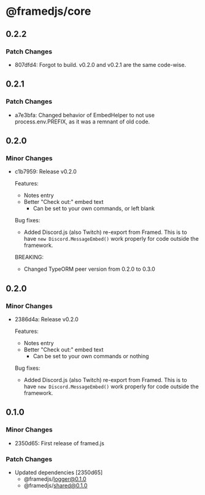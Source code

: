 # @framedjs/core

## 0.2.2

### Patch Changes

-   807dfd4: Forgot to build. v0.2.0 and v0.2.1 are the same code-wise.

## 0.2.1

### Patch Changes

-   a7e3bfa: Changed behavior of EmbedHelper to not use process.env.PREFIX, as it was a remnant of old code.

## 0.2.0

### Minor Changes

-   c1b7959: Release v0.2.0

    Features:

    -   Notes entry
    -   Better "Check out:" embed text
        -   Can be set to your own commands, or left blank

    Bug fixes:

    -   Added Discord.js (also Twitch) re-export from Framed. This is to have `new Discord.MessageEmbed()`
        work properly for code outside the framework.

    BREAKING:

    -   Changed TypeORM peer version from 0.2.0 to 0.3.0

## 0.2.0

### Minor Changes

-   2386d4a: Release v0.2.0

    Features:

    -   Notes entry
    -   Better "Check out:" embed text
        -   Can be set to your own commands or nothing

    Bug fixes:

    -   Added Discord.js (also Twitch) re-export from Framed. This is to have `new Discord.MessageEmbed()` work properly for code outside the framework.

## 0.1.0

### Minor Changes

-   2350d65: First release of framed.js

### Patch Changes

-   Updated dependencies [2350d65]
    -   @framedjs/logger@0.1.0
    -   @framedjs/shared@0.1.0
